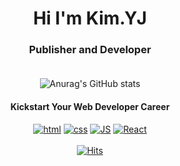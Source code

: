 <div align=center>

# Hi I'm Kim.YJ 
 
### Publisher and Developer<br><br>
 
![Anurag's GitHub stats](https://github-readme-stats.vercel.app/api?username=KYJ0206&show_icons=true&theme=gruvbox)
 
#### Kickstart Your Web Developer Career <br>

[![html](https://img.shields.io/badge/html5-E34F26?style=for-the-badge&logo=html5&logoColor=white)](https://github.com/KYJ0206/JavaScript_practice)
[![css](https://img.shields.io/badge/css-1572B6?style=for-the-badge&logo=css3&logoColor=white)](https://github.com/KYJ0206/Publishing) 
[![JS](https://img.shields.io/badge/javascript-F7DF1E?style=for-the-badge&logo=javascript&logoColor=black)](https://github.com/KYJ0206/React_Project) 
[![React](https://img.shields.io/badge/react-61DAFB?style=for-the-badge&logo=react&logoColor=black)](https://github.com/KYJ0206/React_Project)<br><br>
[![Hits](https://hits.seeyoufarm.com/api/count/incr/badge.svg?url=https%3A%2F%2Fgithub.com%2FKYJ0206&count_bg=%238EB8C6&title_bg=%235D7E89&icon=github.svg&icon_color=%23FFFFFF&title=hits&edge_flat=false)](https://hits.seeyoufarm.com) 
<!-- 
[![styled Badge](https://img.shields.io/badge/StyledComponents-DB7093?style=flat-square&logo=styled-components&logoColor=white)]()<br>
[![Java](https://img.shields.io/badge/Java-007396?style=flat-square&logo=Java&logoColor=white)]()
[![Spring](https://img.shields.io/badge/Spring-6DB33F?style=flat-square&logo=Spring&logoColor=white)]()
[![Oracle DB](https://img.shields.io/badge/Oracle-F80000?style=flat-square&logo=oracle&logoColor=white)]() 
-->
</div>
